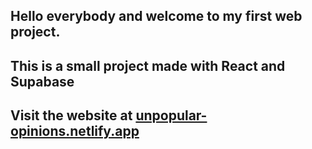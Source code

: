 ## Hello everybody and welcome to my first web project.
## This is a small project made with React and Supabase
## Visit the website at [unpopular-opinions.netlify.app](https://unpopular-opinions.netlify.app/)



